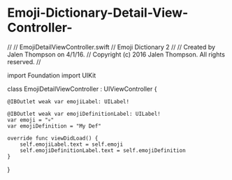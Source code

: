 # Emoji-Dictionary-Detail-View-Controller-

//
//  EmojiDetailViewController.swift
//  Emoji Dictionary 2
//
//  Created by Jalen Thompson on 4/1/16.
//  Copyright (c) 2016 Jalen Thompson. All rights reserved.
//

import Foundation
import UIKit

class EmojiDetailViewController : UIViewController {
    
    
    @IBOutlet weak var emojiLabel: UILabel!
    
    @IBOutlet weak var emojiDefinitionLabel: UILabel!
    var emoji = "💀"
    var emojiDefinition = "My Def"
    
    override func viewDidLoad() {
        self.emojiLabel.text = self.emoji
        self.emojiDefinitionLabel.text = self.emojiDefinition
    }
    
}

